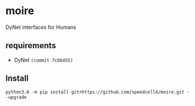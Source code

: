 # moire

DyNet interfaces for Humans

## requirements

* DyNet `(commit 7cb6455)`

## Install

`python3.6 -m pip install git+https://github.com/speedcell4/moire.git --upgrade`